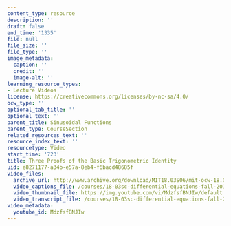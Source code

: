 ```yaml
---
content_type: resource
description: ''
draft: false
end_time: '1335'
file: null
file_size: ''
file_type: ''
image_metadata:
  caption: ''
  credit: ''
  image-alt: ''
learning_resource_types:
- Lecture Videos
license: https://creativecommons.org/licenses/by-nc-sa/4.0/
ocw_type: ''
optional_tab_title: ''
optional_text: ''
parent_title: Sinusoidal Functions
parent_type: CourseSection
related_resources_text: ''
resource_index_text: ''
resourcetype: Video
start_time: '723'
title: Three Proofs of the Basic Trigonometric Identity
uid: e8271177-a34b-e57a-8eb4-f6bacd48685f
video_files:
  archive_url: http://www.archive.org/download/MIT18.03S06/mit-ocw-18.03-lec8-24feb2003-220k_512kb.mp4
  video_captions_file: /courses/18-03sc-differential-equations-fall-2011/990e5f309afd59fd92b8b45b82a71852_MdzfsfBNJIw.vtt
  video_thumbnail_file: https://img.youtube.com/vi/MdzfsfBNJIw/default.jpg
  video_transcript_file: /courses/18-03sc-differential-equations-fall-2011/2fd24e5b7f0779037b0aa0d217f82776_MdzfsfBNJIw.pdf
video_metadata:
  youtube_id: MdzfsfBNJIw
---
```

